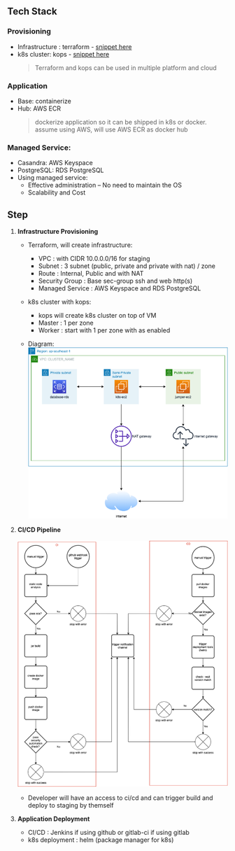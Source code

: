 ## Tech Stack

### Provisioning
- Infrastructure : terraform - [snippet here](https://github.com/victoralexanderds/infrastructure/tree/main/provisioning/terraform)
- k8s cluster: kops - [snippet here](https://github.com/victoralexanderds/infrastructure/tree/main/provisioning/kops)
    > Terraform and kops can be used in multiple platform and cloud

### Application
- Base: containerize
- Hub: AWS ECR
    > dockerize application so it can be shipped in k8s or docker.<br />
    > assume using AWS, will use AWS ECR as docker hub

### Managed Service:
- Casandra: AWS Keyspace
- PostgreSQL: RDS PostgreSQL
- Using managed service:
    - Effective administration – No need to maintain the OS
    - Scalability and Cost


## Step
1. **Infrastructure Provisioning**
    - Terraform, will create infrastructure:
        - VPC     : with CIDR 10.0.0.0/16 for staging
        - Subnet  : 3 subnet (public, private and private with nat) / zone
        - Route   : Internal, Public and with NAT
        - Security Group  : Base sec-group ssh and web http(s)
        - Managed Service   : AWS Keyspace and RDS PostgreSQL
    
    - k8s cluster with kops:
        -  kops will create k8s cluster on top of VM
        -  Master : 1 per zone
        -  Worker : start with 1 per zone with as enabled

    - Diagram:
        ![CI](provisioning.png)

2. **CI/CD Pipeline** <br /><br />
    ![CI](pipeline.png)
    - Developer will have an access to ci/cd and can trigger build and deploy to staging by themself

3. **Application Deployment**
    - CI/CD : Jenkins if using github or gitlab-ci if using gitlab
    - k8s deployment : helm (package manager for k8s)
